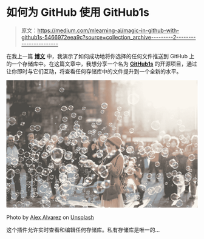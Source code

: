 # 如何为 GitHub 使用 GitHub1s

> 原文：<https://medium.com/mlearning-ai/magic-in-github-with-github1s-5466972eea9c?source=collection_archive---------2----------------------->

在我上一篇 [**博文**](https://leerowe.medium.com/pushing-files-to-github-using-git-6c19a54e8ffd) 中，我演示了如何成功地将你选择的任何文件推送到 GitHub 上的一个存储库中。在这篇文章中，我想分享一个名为 [**GitHub1s**](https://github.com/conwnet/github1s) 的开源项目，通过让你即时与它们互动，将查看任何存储库中的文件提升到一个全新的水平。

![](img/3411e0912d552a11e0f58504a57bff09.png)

Photo by [Alex Alvarez](https://unsplash.com/@a2_foto?utm_source=medium&utm_medium=referral) on [Unsplash](https://unsplash.com?utm_source=medium&utm_medium=referral)

这个插件允许实时查看和编辑任何存储库。私有存储库是唯一的…